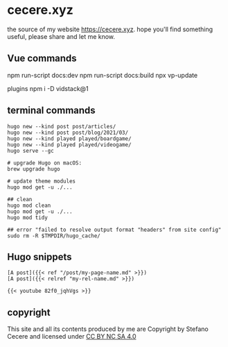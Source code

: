 # cecere.xyz
the source of my website <https://cecere.xyz>.
hope you'll find something useful, please share and let me know.

## Vue commands
npm run-script docs:dev
npm run-script docs:build
npx vp-update

plugins
npm i -D vidstack@1

## terminal commands

```
hugo new --kind post post/articles/
hugo new --kind post post/blog/2021/03/
hugo new --kind played played/boardgame/
hugo new --kind played played/videogame/
hugo serve --gc

# upgrade Hugo on macOS:
brew upgrade hugo

# update theme modules
hugo mod get -u ./...

## clean
hugo mod clean
hugo mod get -u ./...
hugo mod tidy

## error "failed to resolve output format "headers" from site config"
sudo rm -R $TMPDIR/hugo_cache/
```

## Hugo snippets

```
[A post]({{< ref "/post/my-page-name.md" >}})
[A post]({{< relref "my-rel-name.md" >}})

{{< youtube 82f0_jqhVgs >}}
```

## copyright
This site and all its contents produced by me are Copyright by Stefano Cecere and  licensed under [CC BY NC SA 4.0](https://creativecommons.org/licenses/by-nc-sa/4.0)

